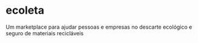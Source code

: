 # ecoleta
Um marketplace para ajudar pessoas e empresas no descarte ecológico e seguro de materiais recicláveis
